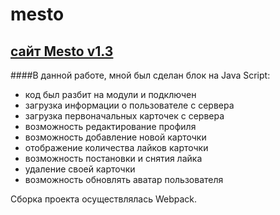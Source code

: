 # mesto 
## [сайт Mesto v1.3 ](https://ordanan.github.io/mesto/)

####В данной работе, мной был сделан блок на Java Script:

- код был разбит на модули и подключен
- загрузка информации о пользователе с сервера
- загрузка первоначальных карточек с сервера
- возможность редактирование профиля
- возможность добавление новой карточки
- отображение количества лайков карточки
- возможность постановки и снятия лайка
- удаление своей карточки
- возможность обновлять аватар пользователя

Сборка проекта осуществлялась Webpack.  

